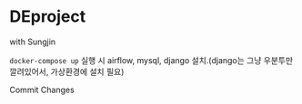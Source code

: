 # DEproject
with Sungjin

`docker-compose up` 실행 시 airflow, mysql, django 설치.(django는 그냥 우분투만 깔려있어서, 가상환경에 설치 필요)

Commit Changes
